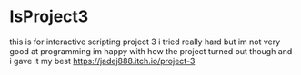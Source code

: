 # IsProject3
this is for interactive scripting project 3
i tried really hard but im not very good at programming 
im happy with how the project turned out though and i gave it my best
https://jadej888.itch.io/project-3
